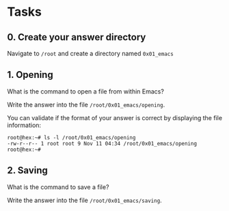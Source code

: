 # Tasks
## 0. Create your answer directory
Navigate to `/root` and create a directory named `0x01_emacs`

## 1. Opening 
What is the command to open a file from within Emacs?

Write the answer into the file `/root/0x01_emacs/opening`.

You can validate if the format of your answer is correct by displaying the file information:
```
root@hex:~# ls -l /root/0x01_emacs/opening
-rw-r--r-- 1 root root 9 Nov 11 04:34 /root/0x01_emacs/opening
root@hex:~# 
```

## 2. Saving 
What is the command to save a file?

Write the answer into the file `/root/0x01_emacs/saving`.